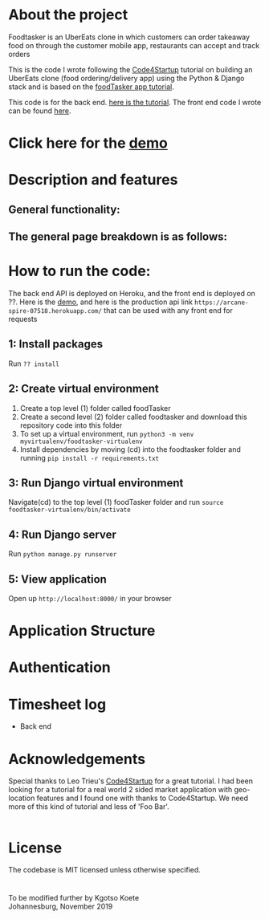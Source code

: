 # About the project

Foodtasker is an UberEats clone in which customers can order takeaway food on through the customer mobile app, restaurants can accept and track orders

This is the code I wrote following the [Code4Startup](https://code4startup.com/) tutorial on building an UberEats clone (food ordering/delivery app) using the Python & Django stack and is based on the [foodTasker app tutorial](https://code4startup.com/).

This code is for the back end. [here is the tutorial](https://coderealprojects.com/projects/create-ubereats-api-server-side-with-python). The front end code I wrote can be found [here]().

# Click here for the [demo]()

# Description and features

## General functionality:

## The general page breakdown is as follows:

# How to run the code:

The back end API is deployed on Heroku, and the front end is deployed on ??. Here is the [demo](), and here is the production api link `https://arcane-spire-07518.herokuapp.com/` that can be used with any front end for requests

## 1: Install packages

Run `?? install`

## 2: Create virtual environment

1. Create a top level (1) folder called foodTasker
2. Create a second level (2) folder called foodtasker and download this repository code into this folder
3. To set up a virtual environment, run `python3 -m venv myvirtualenv/foodtasker-virtualenv`
4. Install dependencies by moving (cd) into the foodtasker folder and running `pip install -r requirements.txt`

## 3: Run Django virtual environment

Navigate(cd) to the top level (1) foodTasker folder and run `source foodtasker-virtualenv/bin/activate`

## 4: Run Django server

Run `python manage.py runserver`

## 5: View application

Open up `http://localhost:8000/` in your browser

# Application Structure

# Authentication

# Timesheet log

- Back end

# Acknowledgements

Special thanks to Leo Trieu's [Code4Startup](https://code4startup.com/) for a great tutorial. I had been looking for a tutorial for a real world 2 sided market application with geo-location features and I found one with thanks to Code4Startup. We need more of this kind of tutorial and less of 'Foo Bar'.
<br/>
<br/>

# License

The codebase is MIT licensed unless otherwise specified.

#

To be modified further by Kgotso Koete
<br/>
Johannesburg, November 2019
